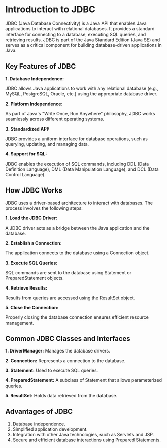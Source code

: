 # Introduction to JDBC #
JDBC (Java Database Connectivity) is a Java API that enables Java applications to interact with relational databases. It provides a standard interface for connecting to a database, executing SQL queries, and retrieving results. JDBC is part of the Java Standard Edition (Java SE) and serves as a critical component for building database-driven applications in Java.
## Key Features of JDBC ##
__1. Database Independence:__

JDBC allows Java applications to work with any relational database (e.g., MySQL, PostgreSQL, Oracle, etc.) using the appropriate database driver.

__2. Platform Independence:__

As part of Java's "Write Once, Run Anywhere" philosophy, JDBC works seamlessly across different operating systems.

__3. Standardized API:__

JDBC provides a uniform interface for database operations, such as querying, updating, and managing data.

__4. Support for SQL:__

JDBC enables the execution of SQL commands, including DDL (Data Definition Language), DML (Data Manipulation Language), and DCL (Data Control Language).

## How JDBC Works ##
JDBC uses a driver-based architecture to interact with databases. The process involves the following steps:

__1. Load the JDBC Driver:__

A JDBC driver acts as a bridge between the Java application and the database.

__2. Establish a Connection:__

The application connects to the database using a Connection object.

__3. Execute SQL Queries:__

SQL commands are sent to the database using Statement or PreparedStatement objects.

__4. Retrieve Results:__

Results from queries are accessed using the ResultSet object.

__5. Close the Connection:__

Properly closing the database connection ensures efficient resource management.

## Common JDBC Classes and Interfaces ##

__1. DriverManager:__ Manages the database drivers.

__2. Connection:__ Represents a connection to the database.

__3. Statement:__ Used to execute SQL queries.

__4. PreparedStatement:__ A subclass of Statement that allows parameterized queries.

__5. ResultSet:__ Holds data retrieved from the database.

## Advantages of JDBC ##
1. Database independence.
2. Simplified application development.
3. Integration with other Java technologies, such as Servlets and JSP.
4. Secure and efficient database interactions using Prepared Statements.
